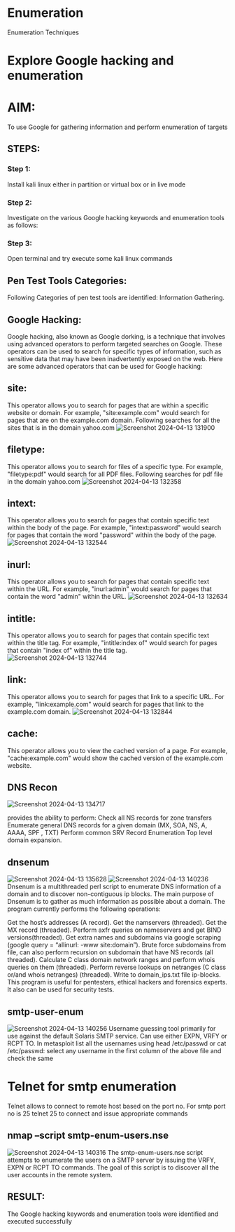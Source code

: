 # Enumeration
Enumeration Techniques

# Explore Google hacking and enumeration 

# AIM:

To use Google for gathering information and perform enumeration of targets

## STEPS:

### Step 1:

Install kali linux either in partition or virtual box or in live mode

### Step 2:

Investigate on the various Google hacking keywords and enumeration tools as follows:


### Step 3:
Open terminal and try execute some kali linux commands

## Pen Test Tools Categories:  

Following Categories of pen test tools are identified:
Information Gathering.

## Google Hacking:

Google hacking, also known as Google dorking, is a technique that involves using advanced operators to perform targeted searches on Google. These operators can be used to search for specific types of information, such as sensitive data that may have been inadvertently exposed on the web. Here are some advanced operators that can be used for Google hacking:

## site: 
This operator allows you to search for pages that are within a specific website or domain. For example, "site:example.com" would search for pages that are on the example.com domain.
Following searches for all the sites that is in the domain yahoo.com
![Screenshot 2024-04-13 131900](https://github.com/vasundrasriravi/Enumeration/assets/119393983/8cf39b67-61fa-4a37-be6f-80ef3b54aa11)


## filetype: 
This operator allows you to search for files of a specific type. For example, "filetype:pdf" would search for all PDF files.
Following searches for pdf file in the domain yahoo.com
![Screenshot 2024-04-13 132358](https://github.com/vasundrasriravi/Enumeration/assets/119393983/28fa1d08-331b-4bfd-81cf-f8e4454be668)

## intext: 
This operator allows you to search for pages that contain specific text within the body of the page. For example, "intext:password" would search for pages that contain the word "password" within the body of the page.
![Screenshot 2024-04-13 132544](https://github.com/vasundrasriravi/Enumeration/assets/119393983/1209fcc1-1016-4170-9664-4c32301077c7)


## inurl: 
This operator allows you to search for pages that contain specific text within the URL. For example, "inurl:admin" would search for pages that contain the word "admin" within the URL.
![Screenshot 2024-04-13 132634](https://github.com/vasundrasriravi/Enumeration/assets/119393983/45ee1ba6-b2a1-4c12-b368-4766dfba96d6)



## intitle: 
This operator allows you to search for pages that contain specific text within the title tag. For example, "intitle:index of" would search for pages that contain "index of" within the title tag.
![Screenshot 2024-04-13 132744](https://github.com/vasundrasriravi/Enumeration/assets/119393983/6e8f3c9c-dc4f-422b-8a45-77ea3655c0fe)



## link: 
This operator allows you to search for pages that link to a specific URL. For example, "link:example.com" would search for pages that link to the example.com domain.
![Screenshot 2024-04-13 132844](https://github.com/vasundrasriravi/Enumeration/assets/119393983/240b5ced-bba7-41be-b689-93438fd43000)


## cache: 
This operator allows you to view the cached version of a page. For example, "cache:example.com" would show the cached version of the example.com website.

 


## DNS Recon
![Screenshot 2024-04-13 134717](https://github.com/vasundrasriravi/Enumeration/assets/119393983/37bc0649-37fa-40c6-a6af-2e8f81aea2af)


provides the ability to perform:
Check all NS records for zone transfers
Enumerate general DNS records for a given domain (MX, SOA, NS, A, AAAA, SPF , TXT)
Perform common SRV Record Enumeration
Top level domain expansion.

## dnsenum
![Screenshot 2024-04-13 135628](https://github.com/vasundrasriravi/Enumeration/assets/119393983/9c954580-ec7e-4d25-932c-3c8a5581de43)
![Screenshot 2024-04-13 140236](https://github.com/vasundrasriravi/Enumeration/assets/119393983/624f1cc9-ba2d-4a25-a468-09c054168b5d)
Dnsenum is a multithreaded perl script to enumerate DNS information of a domain and to discover non-contiguous ip blocks. The main purpose of Dnsenum is to gather as much information as possible about a domain. The program currently performs the following operations:

Get the host’s addresses (A record).
Get the namservers (threaded).
Get the MX record (threaded).
Perform axfr queries on nameservers and get BIND versions(threaded).
Get extra names and subdomains via google scraping (google query = “allinurl: -www site:domain”).
Brute force subdomains from file, can also perform recursion on subdomain that have NS records (all threaded).
Calculate C class domain network ranges and perform whois queries on them (threaded).
Perform reverse lookups on netranges (C class or/and whois netranges) (threaded).
Write to domain_ips.txt file ip-blocks.
This program is useful for pentesters, ethical hackers and forensics experts. It also can be used for security tests.


## smtp-user-enum
![Screenshot 2024-04-13 140256](https://github.com/vasundrasriravi/Enumeration/assets/119393983/da303347-4e84-435d-b282-284017f04b00)
Username guessing tool primarily for use against the default Solaris SMTP service. Can use either EXPN, VRFY or RCPT TO.
In metasploit list all the usernames using head /etc/passwd or cat /etc/passwd:
select any username in the first column of the above file and check the same

# Telnet for smtp enumeration
Telnet allows to connect to remote host based on the port no. For smtp port no is 25
telnet <host address> 25 to connect
and issue appropriate commands

## nmap –script smtp-enum-users.nse <hostname>
![Screenshot 2024-04-13 140316](https://github.com/vasundrasriravi/Enumeration/assets/119393983/5b9a6f7f-17b7-4030-8473-b6ab4c2c3a67)
The smtp-enum-users.nse script attempts to enumerate the users on a SMTP server by issuing the VRFY, EXPN or RCPT TO commands. The goal of this script is to discover all the user accounts in the remote system.

## RESULT:
The Google hacking keywords and enumeration tools were identified and executed successfully

